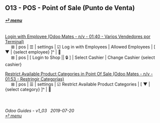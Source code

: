 ## O13 - POS - Point of Sale (Punto de Venta)
#### [_&#x23CE; menu_](https://github.com/oldyguy/odoo-guides/blob/master/README.md)<br><br>


[Login with Employee (Odoo Mates - n/v - 01:40 - Varios Vendedores por Terminal)](https://youtube.com/embed/Nmafl3gA8aI?autoplay=1&start=0&end=0&rel=0)<br>
&nbsp;&nbsp;&nbsp;&nbsp; &#x229E; | pos | &#x2630; | settings | &#x2611; Log in with Employees | Allowed Employees | \[ &#x25BC; | \{select employee} ]&#x207F; | &#x1f4be;<br>
&nbsp;&nbsp;&nbsp;&nbsp; &#x229E; | pos | \[ Login to Shop || &#x1f512; \] | Select Cashier | Change Cashier \{select cashier}

[Restrict Available Product Categories in Point Of Sale (Odoo Mates - n/v - 01:53 - Restringir Categorías)](https://youtube.com/embed/EO-j2h2AUw4?autoplay=1&start=0&end=0&rel=0)<br>
&nbsp;&nbsp;&nbsp;&nbsp; &#x229E; | pos | &#x2630; | settings | &#x2611; Restrict Available Product Categories | \[ &#x25BC; | {select category} \]&#x207F; | &#x1f4be;
	
###### <br><br>Odoo Guides - v1_03 &nbsp; 2019-07-20<br>[_&#x23CE; menu_](https://github.com/oldyguy/odoo-guides/blob/master/README.md)<br><br>
